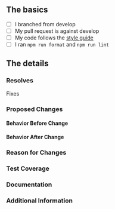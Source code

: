 <!--
  - Thanks for submitting code to Blockly!  Please fill out the following as part of
  - your pull request so we can review your code more easily.
  -->

## The basics

<!-- TODO: Verify the following, checking each box with an 'x' between the brackets: [x] -->

- [ ] I branched from develop
- [ ] My pull request is against develop
- [ ] My code follows the [style guide](https://developers.google.com/blockly/guides/modify/web/style-guide)
- [ ] I ran `npm run format` and `npm run lint`

## The details
### Resolves

<!-- TODO: What Github issue does this resolve? Please include a link. -->
Fixes 

### Proposed Changes

<!-- TODO: Describe what this Pull Request does.  Include screenshots if applicable. -->

#### Behavior Before Change

<!--TODO: Image, gif or explanation of behavior before this pull request. -->

#### Behavior After Change

<!--TODO: Image, gif or explanation of behavior after this pull request. -->

### Reason for Changes

<!--TODO: Explain why these changes should be made.  Include screenshots if applicable. -->

### Test Coverage

<!-- TODO: Please create unit tests, and explain here how they cover
           your changes, or tell us how you tested it manually. If
           your changes include browser-specific behaviour, include
           information about the browser and device that you used for
           testing. -->

### Documentation

<!-- TODO: Does any documentation need to be created or updated because of this PR?
  -        If so please explain.
  -->

### Additional Information

<!-- Anything else we should know? -->
